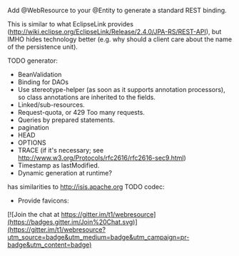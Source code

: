 Add @WebResource to your @Entity to generate a standard REST binding.

This is similar to what EclipseLink provides (http://wiki.eclipse.org/EclipseLink/Release/2.4.0/JPA-RS/REST-API), but IMHO hides technology better (e.g. why should a client care about the name of the persistence unit).

TODO generator:
* BeanValidation
* Binding for DAOs
* Use stereotype-helper (as soon as it supports annotation processors), so class annotations are inherited to the fields.
* Linked/sub-resources.
* Request-quota, or 429 Too many requests.
* Queries by prepared statements.
* pagination
* HEAD
* OPTIONS
* TRACE (if it's necessary; see http://www.w3.org/Protocols/rfc2616/rfc2616-sec9.html)
* Timestamp as lastModified.
* Dynamic generation at runtime?

has similarities to http://isis.apache.org
TODO codec:
* Provide favicons: <link rel="icon" type="image/png" href="/images/icon.png">


[![Join the chat at https://gitter.im/t1/webresource](https://badges.gitter.im/Join%20Chat.svg)](https://gitter.im/t1/webresource?utm_source=badge&utm_medium=badge&utm_campaign=pr-badge&utm_content=badge)